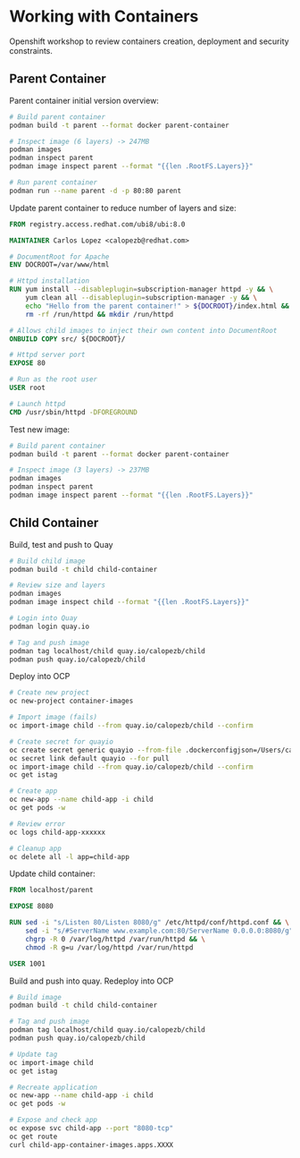 # Working with Containers

Openshift workshop to review containers creation, deployment and security constraints.

## Parent Container

Parent container initial version overview:

```sh
# Build parent container
podman build -t parent --format docker parent-container

# Inspect image (6 layers) -> 247MB
podman images
podman inspect parent
podman image inspect parent --format "{{len .RootFS.Layers}}"

# Run parent container
podman run --name parent -d -p 80:80 parent
```

Update parent container to reduce number of layers and size:

```Dockerfile
FROM registry.access.redhat.com/ubi8/ubi:8.0

MAINTAINER Carlos Lopez <calopezb@redhat.com>

# DocumentRoot for Apache
ENV DOCROOT=/var/www/html

# Httpd installation
RUN yum install --disableplugin=subscription-manager httpd -y && \
    yum clean all --disableplugin=subscription-manager -y && \
    echo "Hello from the parent container!" > ${DOCROOT}/index.html && \
    rm -rf /run/httpd && mkdir /run/httpd

# Allows child images to inject their own content into DocumentRoot
ONBUILD COPY src/ ${DOCROOT}/

# Httpd server port
EXPOSE 80

# Run as the root user
USER root

# Launch httpd
CMD /usr/sbin/httpd -DFOREGROUND
```

Test new image:

```sh
# Build parent container
podman build -t parent --format docker parent-container

# Inspect image (3 layers) -> 237MB
podman images
podman inspect parent
podman image inspect parent --format "{{len .RootFS.Layers}}"
```

## Child Container

Build, test and push to Quay

```sh
# Build child image
podman build -t child child-container

# Review size and layers
podman images
podman image inspect child --format "{{len .RootFS.Layers}}"

# Login into Quay
podman login quay.io

# Tag and push image
podman tag localhost/child quay.io/calopezb/child                  
podman push quay.io/calopezb/child
```

Deploy into OCP

```sh
# Create new project
oc new-project container-images

# Import image (fails)
oc import-image child --from quay.io/calopezb/child --confirm

# Create secret for quayio
oc create secret generic quayio --from-file .dockerconfigjson=/Users/calopezb/.config/containers/auth.json --type kubernetes.io/dockerconfigjson
oc secret link default quayio --for pull
oc import-image child --from quay.io/calopezb/child --confirm
oc get istag

# Create app
oc new-app --name child-app -i child
oc get pods -w

# Review error
oc logs child-app-xxxxxx

# Cleanup app
oc delete all -l app=child-app
```

Update child container:

```Dockerfile
FROM localhost/parent

EXPOSE 8080

RUN sed -i "s/Listen 80/Listen 8080/g" /etc/httpd/conf/httpd.conf && \
    sed -i "s/#ServerName www.example.com:80/ServerName 0.0.0.0:8080/g" /etc/httpd/conf/httpd.conf && \
    chgrp -R 0 /var/log/httpd /var/run/httpd && \
    chmod -R g=u /var/log/httpd /var/run/httpd

USER 1001
```

Build and push into quay. Redeploy into OCP
```sh
# Build image
podman build -t child child-container

# Tag and push image
podman tag localhost/child quay.io/calopezb/child                  
podman push quay.io/calopezb/child

# Update tag
oc import-image child
oc get istag

# Recreate application
oc new-app --name child-app -i child
oc get pods -w

# Expose and check app
oc expose svc child-app --port "8080-tcp"
oc get route
curl child-app-container-images.apps.XXXX
```






